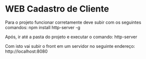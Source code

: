 # WEB Cadastro de Cliente

Para o projeto funcionar corretamente deve subir com os seguintes comandos:
npm install http-server -g

Após, ir até a pasta do projeto e executar o comando:
http-server

Com isto vai subir o front em um servidor no seguinte endereço: http://localhost:8080

